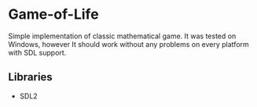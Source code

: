 # Game-of-Life
Simple implementation of classic mathematical game. It was tested on Windows, however It should work without any problems on every platform with SDL support.

## Libraries
* SDL2
